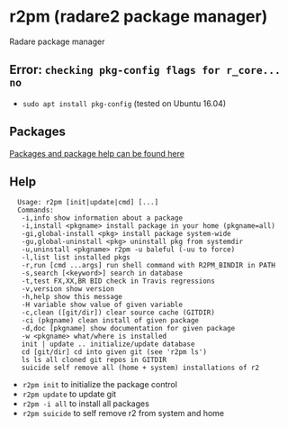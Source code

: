 <!-- TITLE: r2pm -->

# r2pm (radare2 package manager)

Radare package manager

## Error: `checking pkg-config flags for r_core... no`
  - `sudo apt install pkg-config` (tested on Ubuntu 16.04)

## Packages
[Packages and package help can be found here](/home/radare-plugins)
## Help

      Usage: r2pm [init|update|cmd] [...]
      Commands:
       -i,info show information about a package
       -i,install <pkgname> install package in your home (pkgname=all)
       -gi,global-install <pkg> install package system-wide
       -gu,global-uninstall <pkg> uninstall pkg from systemdir
       -u,uninstall <pkgname> r2pm -u baleful (-uu to force)
       -l,list list installed pkgs
       -r,run [cmd ...args] run shell command with R2PM_BINDIR in PATH
       -s,search [<keyword>] search in database
       -t,test FX,XX,BR BID check in Travis regressions
       -v,version show version
       -h,help show this message
       -H variable show value of given variable
       -c,clean ([git/dir]) clear source cache (GITDIR)
       -ci (pkgname) clean install of given package
       -d,doc [pkgname] show documentation for given package
       -w <pkgname> what/where is installed
       init | update .. initialize/update database
       cd [git/dir] cd into given git (see 'r2pm ls')
       ls ls all cloned git repos in GITDIR
       suicide self remove all (home + system) installations of r2

- `r2pm init` to initialize the package control
- `r2pm update` to update git
- `r2pm -i all` to install all packages
- `r2pm suicide` to self remove r2 from system and home

<p hidden>suicide</p>